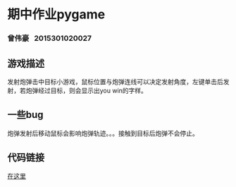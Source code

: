 # 期中作业pygame
### 曾伟豪   2015301020027
## 游戏描述
发射炮弹击中目标小游戏，鼠标位置与炮弹连线可以决定发射角度，左键单击后发射，若炮弹经过目标，则会显示出you win的字样。
## 一些bug
炮弹发射后移动鼠标会影响炮弹轨迹。。。接触到目标后炮弹不会停止。
## 代码链接
[在这里](https://github.com/shuigui/compuational_physics_N2015301020027/blob/master/midterm%20exercise/pygame.py)
